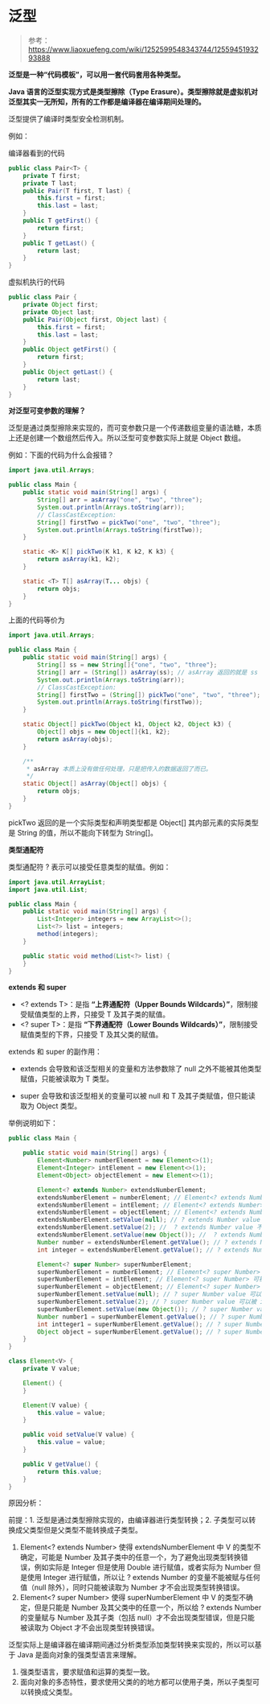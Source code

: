 # 泛型

> 参考：https://www.liaoxuefeng.com/wiki/1252599548343744/1255945193293888

**泛型是一种“代码模板”，可以用一套代码套用各种类型。**

**Java 语言的泛型实现方式是类型擦除（Type Erasure）。类型擦除就是虚拟机对泛型其实一无所知，所有的工作都是编译器在编译期间处理的。**

泛型提供了编译时类型安全检测机制。

例如：

编译器看到的代码

```java
public class Pair<T> {
    private T first;
    private T last;
    public Pair(T first, T last) {
        this.first = first;
        this.last = last;
    }
    public T getFirst() {
        return first;
    }
    public T getLast() {
        return last;
    }
}
```

虚拟机执行的代码

```java
public class Pair {
    private Object first;
    private Object last;
    public Pair(Object first, Object last) {
        this.first = first;
        this.last = last;
    }
    public Object getFirst() {
        return first;
    }
    public Object getLast() {
        return last;
    }
}
```





**对泛型可变参数的理解？**

泛型是通过类型擦除来实现的，而可变参数只是一个传递数组变量的语法糖，本质上还是创建一个数组然后传入。所以泛型可变参数实际上就是 Object 数组。

例如：下面的代码为什么会报错？

```java
import java.util.Arrays;

public class Main {
    public static void main(String[] args) {
        String[] arr = asArray("one", "two", "three");
        System.out.println(Arrays.toString(arr));
        // ClassCastException:
        String[] firstTwo = pickTwo("one", "two", "three");
        System.out.println(Arrays.toString(firstTwo));
    }

    static <K> K[] pickTwo(K k1, K k2, K k3) {
        return asArray(k1, k2);
    }

    static <T> T[] asArray(T... objs) {
        return objs;
    }
}
```

上面的代码等价为

```java
import java.util.Arrays;

public class Main {
    public static void main(String[] args) {
        String[] ss = new String[]{"one", "two", "three"};
        String[] arr = (String[]) asArray(ss); // asArray 返回的就是 ss 只不过声明为 Object[]，实际上还是 String[]
        System.out.println(Arrays.toString(arr));
        // ClassCastException:
        String[] firstTwo = (String[]) pickTwo("one", "two", "three"); // pickTwo 返回的是一个新创建的 Object[]，只不过里面的元素实际上是字符串
        System.out.println(Arrays.toString(firstTwo));
    }

    static Object[] pickTwo(Object k1, Object k2, Object k3) {
        Object[] objs = new Object[]{k1, k2};
        return asArray(objs);
    }

    /**
     * asArray 本质上没有做任何处理，只是把传入的数据返回了而已。
     */
    static Object[] asArray(Object[] objs) {
        return objs;
    }
}
```

pickTwo 返回的是一个实际类型和声明类型都是 Object[] 其内部元素的实际类型是 String 的值，所以不能向下转型为 String[]。



**类型通配符**

类型通配符 ? 表示可以接受任意类型的赋值。例如：

```java
import java.util.ArrayList;
import java.util.List;

public class Main {
    public static void main(String[] args) {
        List<Integer> integers = new ArrayList<>();
        List<?> list = integers;
        method(integers);
    }

    public static void method(List<?> list) {
    }
}
```

**extends 和 super**

- \<? extends T\>：是指 **“上界通配符（Upper Bounds Wildcards）”**，限制接受赋值类型的上界，只接受 T 及其子类的赋值。
- \<? super T\>：是指 **“下界通配符（Lower Bounds Wildcards）”**，限制接受赋值类型的下界，只接受 T 及其父类的赋值。

extends 和 super 的副作用：

- extends 会导致和该泛型相关的变量和方法参数除了 null 之外不能被其他类型赋值，只能被读取为 T 类型。

- super 会导致和该泛型相关的变量可以被 null 和 T 及其子类赋值，但只能读取为 Object 类型。

举例说明如下：

```java
public class Main {

    public static void main(String[] args) {
        Element<Number> numberElement = new Element<>(1);
        Element<Integer> intElement = new Element<>(1);
        Element<Object> objectElement = new Element<>(1);

        Element<? extends Number> extendsNumberElement;
        extendsNumberElement = numberElement; // Element<? extends Number> 可被 Element<Number> 赋值
        extendsNumberElement = intElement; // Element<? extends Number> 可被 Element<Number> 赋值
        extendsNumberElement = objectElement; // Element<? extends Number> 不可被 Element<Object> 赋值
        extendsNumberElement.setValue(null); // ? extends Number value 可以赋值为 null
        extendsNumberElement.setValue(2); //  ? extends Number value 不可以被 int 类型赋值
        extendsNumberElement.setValue(new Object()); //  ? extends Number value 不可以被 Object 类型赋值
        Number number = extendsNumberElement.getValue(); // ? extends Number value 可被读取为 Number
        int integer = extendsNumberElement.getValue(); // ? extends Number value 不可被读取为 int

        Element<? super Number> superNumberElement;
        superNumberElement = numberElement; // Element<? super Number> 可被 Element<Number> 赋值
        superNumberElement = intElement; // Element<? super Number> 可被 Element<Integer> 赋值
        superNumberElement = objectElement; // Element<? super Number> 可被 Element<Object> 赋值
        superNumberElement.setValue(null); // ? super Number value 可以赋值为 null
        superNumberElement.setValue(2); // ? super Number value 可以被 int 类型赋值
        superNumberElement.setValue(new Object()); // ? super Number value 不可以被 Object 类型赋值
        Number number1 = superNumberElement.getValue(); // ? super Number value 不可以读取为 Number
        int intteger1 = superNumberElement.getValue(); // ? super Number value 不可以读取为 Integer
        Object object = superNumberElement.getValue(); // ? super Number value 可以读取为 Object
    }
}

class Element<V> {
    private V value;

    Element() {
    }

    Element(V value) {
        this.value = value;
    }

    public void setValue(V value) {
        this.value = value;
    }

    public V getValue() {
        return this.value;
    }
}
```

原因分析：

前提：1. 泛型是通过类型擦除实现的，由编译器进行类型转换；2. 子类型可以转换成父类型但是父类型不能转换成子类型。

1. Element<? extends Number> 使得 extendsNumberElement 中 V 的类型不确定，可能是 Number 及其子类中的任意一个，为了避免出现类型转换错误，例如实际是 Integer 但是使用 Double 进行赋值，或者实际为 Number 但是使用 Integer 进行赋值，所以让 ? extends Number 的变量不能被赋与任何值（null 除外），同时只能被读取为 Number 才不会出现类型转换错误。
2. Element<? super Number> 使得 superNumberElement 中 V 的类型不确定，但是只能是 Number 及其父类中的任意一个，所以给 ? extends Number 的变量赋与 Number 及其子类（包括 null）才不会出现类型错误，但是只能被读取为 Object 才不会出现类型转换错误。



泛型实际上是编译器在编译期间通过分析类型添加类型转换来实现的，所以可以基于 Java 是面向对象的强类型语言来理解。

1. 强类型语言，要求赋值和运算的类型一致。
2. 面向对象的多态特性，要求使用父类的的地方都可以使用子类，所以子类型可以转换成父类型。

